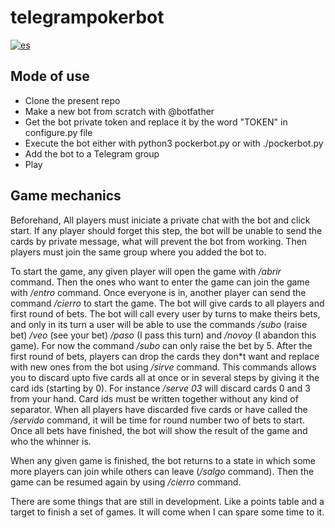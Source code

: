 # telegrampokerbot

[![es](https://img.shields.io/badge/lang-es-red.svg)](https://github.com/mhyst/telegrampokerbot/blob/main/README.md)

## Mode of use

* Clone the present repo
* Make a new bot from scratch with @botfather
* Get the bot private token and replace it by the word "TOKEN" in configure.py file
* Execute the bot either with python3 pockerbot.py or with ./pockerbot.py
* Add the bot to a Telegram group
* Play

## Game mechanics

Beforehand, All players must iniciate a private chat with the bot and
click start. If any player should forget this step, the bot will be
unable to send the cards by private message, what will prevent the bot
from working. Then players must join the same group where you added
the bot to.

To start the game, any given player will open the game with */abrir*
command. Then the ones who want to enter the game can join the game
with */entro* command. Once everyone is in, another player can send
the command */cierro* to start the game. The bot will give cards to
all players and first round of bets. The bot will call every user by
turns to make theirs bets, and only in its turn a user will be able to
use the commands */subo* (raise bet) */veo* (see your bet) */paso* (I
pass this turn) and */novoy* (I abandon this game). For now the
command */subo* can only raise the bet by 5. After the first round of
bets, players can drop the cards they don*t want and replace with new
ones from the bot using */sirve* command. This commands allows you to
discard upto five cards all at once or in several steps by giving it
the card ids (starting by 0). For instance */serve 03* will discard
cards 0 and 3 from your hand. Card ids must be written together
without any kind of separator. When all players have discarded five
cards or have called the */servido* command, it will be time for round
number two of bets to start. Once all bets have finished, the bot will
show the result of the game and who the whinner is.

When any given game is finished, the bot returns to a state in which
some more players can join while others can leave (*/salgo* command).
Then the game can be resumed again by using */cierro* command.

There are some things that are still in development. Like a points
table and a target to finish a set of games. It will come when I can
spare some time to it.
